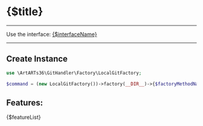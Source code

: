 # {$title}

---

Use the interface: [{$interfaceName}]({$interfaceFilePath})

---

## Create Instance

```php
use \ArtARTs36\GitHandler\Factory\LocalGitFactory;

$command = (new LocalGitFactory())->factory(__DIR__)->{$factoryMethodName}();
```

## Features:

{$featureList}
